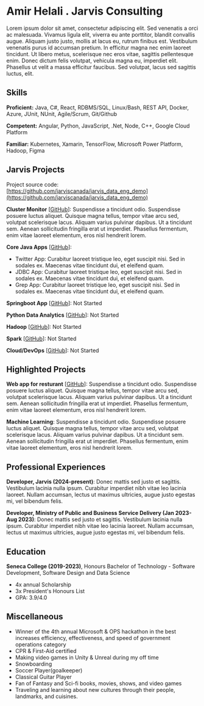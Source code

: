 # Amir Helali . Jarvis Consulting

Lorem ipsum dolor sit amet, consectetur adipiscing elit. Sed venenatis a orci ac malesuada. Vivamus ligula elit, viverra eu ante porttitor, blandit convallis augue. Aliquam justo justo, mollis at lacus eu, rutrum finibus est. Vestibulum venenatis purus id accumsan pretium. In efficitur magna nec enim laoreet tincidunt. Ut libero metus, scelerisque nec eros vitae, sagittis pellentesque enim. Donec dictum felis volutpat, vehicula magna eu, imperdiet elit. Phasellus ut velit a massa efficitur faucibus. Sed volutpat, lacus sed sagittis luctus, elit.

## Skills

**Proficient:** Java, C#, React, RDBMS/SQL, Linux/Bash, REST API, Docker, Azure, JUnit, NUnit, Agile/Scrum, Git/Github

**Competent:** Angular, Python, JavaScript, .Net, Node, C++, Google Cloud Platform

**Familiar:** Kubernetes, Xamarin, TensorFlow, Microsoft Power Platform, Hadoop, Figma

## Jarvis Projects

Project source code: [https://github.com/jarviscanada/jarvis_data_eng_demo](https://github.com/jarviscanada/jarvis_data_eng_demo)


**Cluster Monitor** [[GitHub](https://github.com/jarviscanada/jarvis_data_eng_demo/tree/master/linux_sql)]: Suspendisse a tincidunt odio. Suspendisse posuere luctus aliquet. Quisque magna tellus, tempor vitae arcu sed, volutpat scelerisque lacus. Aliquam varius pulvinar dapibus. Ut a tincidunt sem. Aenean sollicitudin fringilla erat ut imperdiet. Phasellus fermentum, enim vitae laoreet elementum, eros nisl hendrerit lorem.

**Core Java Apps** [[GitHub](https://github.com/jarviscanada/jarvis_data_eng_demo/tree/master/core_java)]:
      
  - Twitter App: Curabitur laoreet tristique leo, eget suscipit nisi. Sed in sodales ex. Maecenas vitae tincidunt dui, et eleifend quam.
  - JDBC App: Curabitur laoreet tristique leo, eget suscipit nisi. Sed in sodales ex. Maecenas vitae tincidunt dui, et eleifend quam.
  - Grep App: Curabitur laoreet tristique leo, eget suscipit nisi. Sed in sodales ex. Maecenas vitae tincidunt dui, et eleifend quam.

**Springboot App** [[GitHub](https://github.com/jarviscanada/jarvis_data_eng_demo/tree/master/springboot)]: Not Started

**Python Data Analytics** [[GitHub](https://github.com/jarviscanada/jarvis_data_eng_demo/tree/master/python_data_anlytics)]: Not Started

**Hadoop** [[GitHub](https://github.com/jarviscanada/jarvis_data_eng_demo/tree/master/hadoop)]: Not Started

**Spark** [[GitHub](https://github.com/jarviscanada/jarvis_data_eng_demo/tree/master/spark)]: Not Started

**Cloud/DevOps** [[GitHub](https://github.com/jarviscanada/jarvis_data_eng_demo/tree/master/cloud_devops)]: Not Started


## Highlighted Projects
**Web app for resturant** [[GitHub](https://github.com/jarviscanada/jarvis_profile_builder)]: Suspendisse a tincidunt odio. Suspendisse posuere luctus aliquet. Quisque magna tellus, tempor vitae arcu sed, volutpat scelerisque lacus. Aliquam varius pulvinar dapibus. Ut a tincidunt sem. Aenean sollicitudin fringilla erat ut imperdiet. Phasellus fermentum, enim vitae laoreet elementum, eros nisl hendrerit lorem.

**Machine Learning**: Suspendisse a tincidunt odio. Suspendisse posuere luctus aliquet. Quisque magna tellus, tempor vitae arcu sed, volutpat scelerisque lacus. Aliquam varius pulvinar dapibus. Ut a tincidunt sem. Aenean sollicitudin fringilla erat ut imperdiet. Phasellus fermentum, enim vitae laoreet elementum, eros nisl hendrerit lorem.


## Professional Experiences

**Developer, Jarvis (2024-present)**: Donec mattis sed justo et sagittis. Vestibulum lacinia nulla ipsum. Curabitur imperdiet nibh vitae leo lacinia laoreet. Nullam accumsan, lectus ut maximus ultricies, augue justo egestas mi, vel bibendum felis.

**Developer, Ministry of Public and Business Service Delivery (Jan 2023-Aug 2023)**: Donec mattis sed justo et sagittis. Vestibulum lacinia nulla ipsum. Curabitur imperdiet nibh vitae leo lacinia laoreet. Nullam accumsan, lectus ut maximus ultricies, augue justo egestas mi, vel bibendum felis.


## Education
**Seneca College (2019-2023)**, Honours Bachelor of Technology - Software Development, Software Design and Data Science
- 4x annual Scholarship
- 3x President's Honours List
- GPA: 3.9/4.0


## Miscellaneous
- Winner of the 4th annual Microsoft & OPS hackathon in the best increases efficiency, effectiveness, and speed of government operations category
- CPR & First-Aid certified
- Making video games in Unity & Unreal during my off time
- Snowboarding
- Soccer Player(goalkeeper)
- Classical Guitar Player
- Fan of Fantasy and Sci-fi books, movies, shows, and video games
- Traveling and learning about new cultures through their people, landmarks, and cuisines.